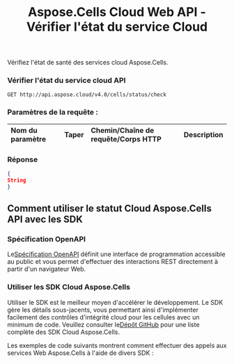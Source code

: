 ﻿---
title: Aspose.Cells Cloud Web API - Vérifier l'état du service Cloud
second_title: Documen
ArticleTitle: Aspose.Cells Cloud Health Chec
linktitle: Vérifier l'état du service cloud
type: docs
url: /fr/check-cloud-service-health/
keywords: cloud service health, Aspose.Cells, API status check, service monitoring, Excel API, REST API, health metrics, system availabilit
description: Surveillez l'état de santé du service cloud Aspose.Cells avec des mesures en temps réel et des informations opérationnelles
weight: 100
kwords: Excel, Office Cloud, REST API, Feuille de calcul, PDF, CSV, Json, Markdown, état de santé, disponibilité du service, mesure des performances
---
Vérifiez l'état de santé des services cloud Aspose.Cells.

### **Vérifier l'état du service cloud API**

```
GET http://api.aspose.cloud/v4.0/cells/status/check
```

### **Paramètres de la requête :**

| Nom du paramètre| Taper| Chemin/Chaîne de requête/Corps HTTP| Description|
|:- |:- |:- |:- |

### **Réponse**

```json
{
String
}
```

## Comment utiliser le statut Cloud Aspose.Cells API avec les SDK

### Spécification OpenAPI

 Le[Spécification OpenAPI](https://reference.aspose.cloud/cells/#/CellsStatusController/CheckCloudServiceHealth) définit une interface de programmation accessible au public et vous permet d'effectuer des interactions REST directement à partir d'un navigateur Web.

### Utiliser les SDK Cloud Aspose.Cells

Utiliser le SDK est le meilleur moyen d'accélérer le développement. Le SDK gère les détails sous-jacents, vous permettant ainsi d'implémenter facilement des contrôles d'intégrité cloud pour les cellules avec un minimum de code.
 Veuillez consulter le[Dépôt GitHub](https://github.com/aspose-cells-cloud) pour une liste complète des SDK Cloud Aspose.Cells.

Les exemples de code suivants montrent comment effectuer des appels aux services Web Aspose.Cells à l'aide de divers SDK :
